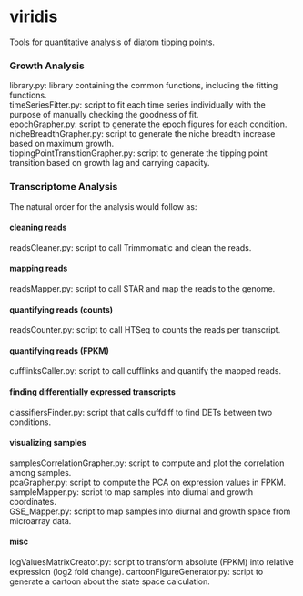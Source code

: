 # viridis
Tools for quantitative analysis of diatom tipping points.  

### Growth Analysis

library.py: library containing the common functions, including the fitting functions.  
timeSeriesFitter.py: script to fit each time series individually with the purpose of manually checking the goodness of fit.  
epochGrapher.py: script to generate the epoch figures for each condition.  
nicheBreadthGrapher.py: script to generate the niche breadth increase based on maximum growth.  
tippingPointTransitionGrapher.py: script to generate the tipping point transition based on growth lag and carrying capacity. 

### Transcriptome Analysis

The natural order for the analysis would follow as:   

#### cleaning reads  
readsCleaner.py: script to call Trimmomatic and clean the reads.

#### mapping reads  
readsMapper.py: script to call STAR and map the reads to the genome.

#### quantifying reads (counts)  
readsCounter.py: script to call HTSeq to counts the reads per transcript.  

#### quantifying reads (FPKM)  
cufflinksCaller.py: script to call cufflinks and quantify the mapped reads.  

#### finding differentially expressed transcripts  
classifiersFinder.py: script that calls cuffdiff to find DETs between two conditions.  

#### visualizing samples  
samplesCorrelationGrapher.py: script to compute and plot the correlation among samples.  
pcaGrapher.py: script to compute the PCA on expression values in FPKM.  
sampleMapper.py: script to map samples into diurnal and growth coordinates.  
GSE_Mapper.py: script to map samples into diurnal and growth space from microarray data.  

#### misc  
logValuesMatrixCreator.py: script to transform absolute (FPKM) into relative expression (log2 fold change).
cartoonFigureGenerator.py: script to generate a cartoon about the state space calculation.
